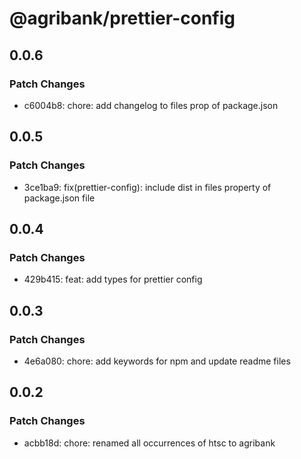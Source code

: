 # @agribank/prettier-config

## 0.0.6

### Patch Changes

- c6004b8: chore: add changelog to files prop of package.json

## 0.0.5

### Patch Changes

- 3ce1ba9: fix(prettier-config): include dist in files property of package.json file

## 0.0.4

### Patch Changes

- 429b415: feat: add types for prettier config

## 0.0.3

### Patch Changes

- 4e6a080: chore: add keywords for npm and update readme files

## 0.0.2

### Patch Changes

- acbb18d: chore: renamed all occurrences of htsc to agribank
